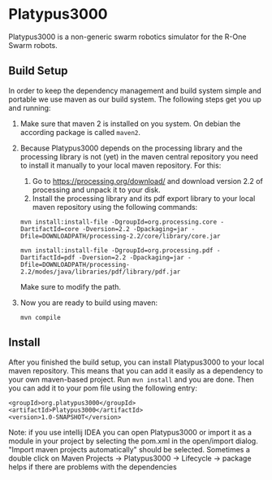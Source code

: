 Platypus3000
============

Platypus3000 is a non-generic swarm robotics simulator for the R-One Swarm robots.

Build Setup
-----------
In order to keep the dependency management and build system simple and portable we use maven as our build system.
The following steps get you up and running:

1. Make sure that maven 2 is installed on you system. On debian the according package is called `maven2`.
2. Because Platypus3000 depends on the processing library and the processing library is not (yet) in the maven central
repository you need to install it manually to your local maven repository. For this:
    1. Go to https://processing.org/download/ and download version 2.2 of processing and unpack it to your disk.
    2. Install the processing library and its pdf export library to your local maven repository using the following commands:

    ```
    mvn install:install-file -DgroupId=org.processing.core -DartifactId=core -Dversion=2.2 -Dpackaging=jar -Dfile=DOWNLOADPATH/processing-2.2/core/library/core.jar
    ```

    ```
    mvn install:install-file -DgroupId=org.processing.pdf -DartifactId=pdf -Dversion=2.2 -Dpackaging=jar -Dfile=DOWNLOADPATH/processing-2.2/modes/java/libraries/pdf/library/pdf.jar
    ```

    Make sure to modify the path.

3. Now you are ready to build using maven:
    ```
    mvn compile
    ```

Install
-------
After you finished the build setup, you can install Platypus3000 to your local maven repository. This means that you
can add it easily as a dependency to your own maven-based project. Run `mvn install` and you are done. Then you can
add it to your pom file using the following entry:


    <groupId>org.platypus3000</groupId>
    <artifactId>Platypus3000</artifactId>
    <version>1.0-SNAPSHOT</version>


Note: if you use intellij IDEA you can open Platypus3000 or import it as a module in your project
by selecting the pom.xml in the open/import dialog. "Import maven projects automatically" should be selected.
Sometimes a double click on Maven Projects -> Platypus3000 -> Lifecycle -> package helps if there are problems with
the dependencies